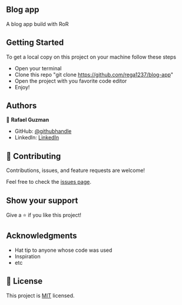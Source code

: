## Blog app

A blog app build with RoR

## Getting Started

To get a local copy on this project on your machine follow these steps
- Open your terminal
- Clone this repo "git clone https://github.com/rega1237/blog-app"
- Open the project with you favorite code editor
- Enjoy!

## Authors
👤 **Rafael Guzman**

- GitHub: [@githubhandle](https://github.com/rega1237/) 
- LinkedIn: [LinkedIn](https://www.linkedin.com/in/rafael-eduardo-guzman/)

## 🤝 Contributing

Contributions, issues, and feature requests are welcome!

Feel free to check the [issues page](../../issues/).

## Show your support

Give a ⭐️ if you like this project!

## Acknowledgments

- Hat tip to anyone whose code was used
- Inspiration
- etc

## 📝 License

This project is [MIT](./MIT.md) licensed.
